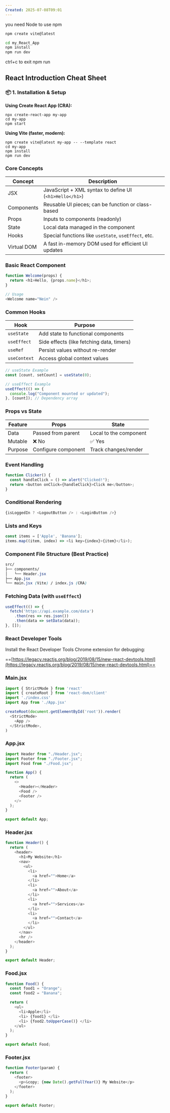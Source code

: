 ```yaml
---
Created: 2025-07-08T09:01
---
```

you need Node to use npm

  

```Bash
npm create vite@latest

cd my_React_App
npm install
npm run dev
```

ctrl+c to exit npm run

  

## React Introduction Cheat Sheet

### 📦 1. Installation & Setup

**Using Create React App (CRA):**

```Shell
npx create-react-app my-app
cd my-app
npm start
```

**Using Vite (faster, modern):**

```Shell
npm create vite@latest my-app -- --template react
cd my-app
npm install
npm run dev
```

  

### Core Concepts

|Concept|Description|
|---|---|
|JSX|JavaScript + XML syntax to define UI (`<h1>Hello</h1>`)|
|Components|Reusable UI pieces; can be function or class-based|
|Props|Inputs to components (readonly)|
|State|Local data managed in the component|
|Hooks|Special functions like `useState`, `useEffect`, etc.|
|Virtual DOM|A fast in-memory DOM used for efficient UI updates|

  

### Basic React Component

```JavaScript
function Welcome(props) {
  return <h1>Hello, {props.name}</h1>;
}

// Usage
<Welcome name="Nein" />
```

  

### Common Hooks

|Hook|Purpose|
|---|---|
|`useState`|Add state to functional components|
|`useEffect`|Side effects (like fetching data, timers)|
|`useRef`|Persist values without re-render|
|`useContext`|Access global context values|

```JavaScript
// useState Example
const [count, setCount] = useState(0);
```

```JavaScript
// useEffect Example
useEffect(() => {
  console.log("Component mounted or updated");
}, [count]); // Dependency array
```

  

### Props vs State

|Feature|Props|State|
|---|---|---|
|Data|Passed from parent|Local to the component|
|Mutable|❌ No|✅ Yes|
|Purpose|Configure component|Track changes/render|

  

### Event Handling

```JavaScript
function Clicker() {
  const handleClick = () => alert("Clicked!");
  return <button onClick={handleClick}>Click me</button>;
}
```

  

### Conditional Rendering

```JavaScript
{isLoggedIn ? <LogoutButton /> : <LoginButton />}
```

  

### Lists and Keys

```JavaScript
const items = ['Apple', 'Banana'];
items.map((item, index) => <li key={index}>{item}</li>);
```

  

### Component File Structure (Best Practice)

```CSS
src/
├── components/
│   └── Header.jsx
├── App.jsx
└── main.jsx (Vite) / index.js (CRA)
```

  

### Fetching Data (with `useEffect`)

```JavaScript
useEffect(() => {
  fetch('https://api.example.com/data')
    .then(res => res.json())
    .then(data => setData(data));
}, []);
```

  

### React Developer Tools

Install the React Developer Tools Chrome extension for debugging:

==[https://legacy.reactjs.org/blog/2019/08/15/new-react-devtools.html](https://legacy.reactjs.org/blog/2019/08/15/new-react-devtools.html)==

  

### Main.jsx

```JavaScript
import { StrictMode } from 'react'
import { createRoot } from 'react-dom/client'
import './index.css'
import App from './App.jsx'

createRoot(document.getElementById('root')).render(
  <StrictMode>
    <App />
  </StrictMode>,
)
```

  

### App.jsx

```JavaScript
import Header from "./Header.jsx";
import Footer from "./Footer.jsx";
import Food from "./Food.jsx";

function App() {
  return (
    <>
      <Header></Header>
      <Food />
      <Footer />
    </>
  );
}

export default App;
```

  

### Header.jsx

```JavaScript
function Header() {
  return (
    <header>
      <h1>My Website</h1>
      <nav>
        <ul>
          <li>
            <a href="">Home</a>
          </li>
          <li>
            <a href="">About</a>
          </li>
          <li>
            <a href="">Services</a>
          </li>
          <li>
            <a href="">Contact</a>
          </li>
        </ul>
      </nav>
      <hr />
    </header>
  );
}

export default Header;
```

  

### Food.jsx

```JavaScript
function Food() {
  const food1 = "Orange";
  const food2 = "Banana";

  return (
    <ul>
      <li>Apple</li>
      <li> {food1} </li>
      <li> {food2.toUpperCase()} </li>
    </ul>
  );
}

export default Food;
```

  

### Footer.jsx

```JavaScript
function Footer(param) {
  return (
    <footer>
      <p>&copy; {new Date().getFullYear()} My Website</p>
    </footer>
  );
}

export default Footer;
```